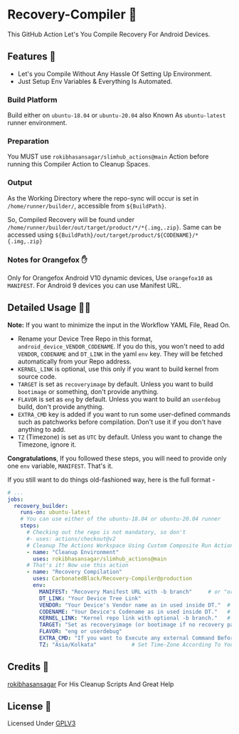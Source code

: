 # Recovery-Compiler 🤖

This GitHub Action Let's You Compile Recovery For Android Devices.

## Features 📜

- Let's you Compile Without Any Hassle Of Setting Up Environment.
- Just Setup Env Variables & Everything Is Automated.

### Build Platform

Build either on `ubuntu-18.04` or `ubuntu-20.04` also Known As `ubuntu-latest` runner environment.

### Preparation

You MUST use `rokibhasansagar/slimhub_actions@main` Action before running this Compiler Action to Cleanup Spaces.

### Output

As the Working Directory where the repo-sync will occur is set in `/home/runner/builder/`, accessible from `${BuildPath}`.

So, Compiled Recovery will be found under `/home/runner/builder/out/target/product/*/*{.img,.zip}`. Same can be accessed using `${BuildPath}/out/target/product/${CODENAME}/*{.img,.zip}`

### Notes for Orangefox ✋

Only for Orangefox Android V10 dynamic devices, Use `orangefox10` as `MANIFEST`.
For Android 9 devices you can use Manifest URL.

## Detailed Usage 👨‍💻

**Note:** If you want to minimize the input in the Workflow YAML File, Read On.

- Rename your Device Tree Repo in this format, `android_device_VENDOR_CODENAME`.
  If you do this, you won't need to add `VENDOR`, `CODENAME` and `DT_LINK` in the yaml `env` key.
  They will be fetched automatically from your Repo address.
- `KERNEL_LINK` is optional, use this only if you want to build kernel from source code.
- `TARGET` is set as `recoveryimage` by default.
  Unless you want to build `bootimage` or something, don't provide anything.
- `FLAVOR` is set as `eng` by default.
  Unless you want to build an `userdebug` build, don't provide anything.
- `EXTRA_CMD` key is added if you want to run some user-defined commands such as patchworks before compilation.
  Don't use it if you don't have anything to add.
- `TZ` (Timezone) is set as `UTC` by default.
  Unless you want to change the Timezone, ignore it.

**Congratulations**, If you followed these steps, you will need to provide only one `env` variable, `MANIFEST`. That's it.

If you still want to do things old-fashioned way, here is the full format -

```yaml
# ...
jobs:
  recovery_builder:
    runs-on: ubuntu-latest
    # You can use either of the ubuntu-18.04 or ubuntu-20.04 runner
    steps:
      # Checking out the repo is not mandatory, so don't
      #- uses: actions/checkout@v2
      # Cleanup The Actions Workspace Using Custom Composite Run Actions
      - name: "Cleanup Environment"
        uses: rokibhasansagar/slimhub_actions@main
      # That's it! Now use this action
      - name: "Recovery Compilation"
        uses: CarbonatedBlack/Recovery-Compiler@production
        env:
          MANIFEST: "Recovery Manifest URL with -b branch"     # or "orangefox10" for Orangefox Android v10
          DT_LINK: "Your Device Tree Link"
          VENDOR: "Your Device's Vendor name as in used inside DT."  # Example: xiaomi, samsung, asus, etc.
          CODENAME: "Your Device's Codename as in used inside DT."   # Example: nikel, phoenix, ginkgo, etc.
          KERNEL_LINK: "Kernel repo link with optional -b branch."   # Only for building kernel from source. Ignore if using prebuilt.
          TARGET: "Set as recoveryimage (or bootimage if no recovery partition avaiable)"
          FLAVOR: "eng or userdebug"
          EXTRA_CMD: "If you want to Execute any external Command Before Compilation Starts"
          TZ: "Asia/Kolkata"           # Set Time-Zone According To Your Region
```

## Credits 🥰

[rokibhasansagar](https://github.com/rokibhasansagar) For His Cleanup Scripts And Great Help

## License 🔖

Licensed Under [GPLV3](https://github.com/Carbonatedblack/Recovery-Compiler/blob/production/LICENSE)

